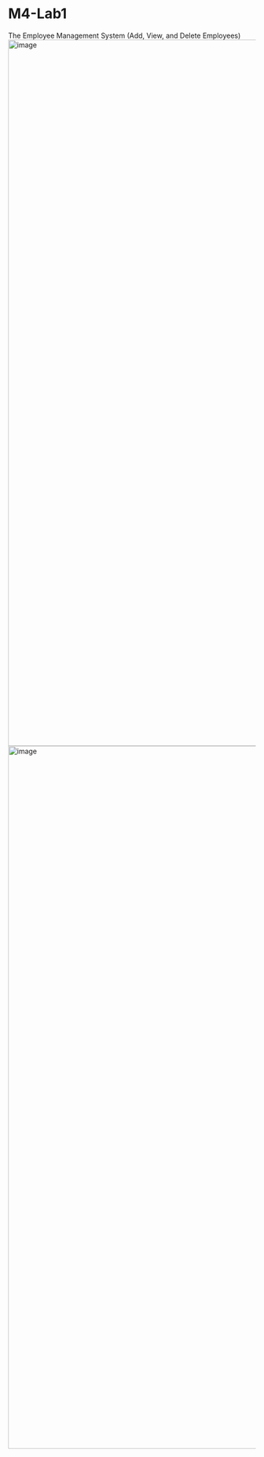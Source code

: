 # M4-Lab1
 The Employee Management System (Add, View, and Delete Employees)
<img width="1434" alt="image" src="https://github.com/shashankgopalakrishna/M4-Lab1/assets/143437355/ff23b8dc-e9e1-40d0-b5b6-fe99a12a4571">
<img width="1427" alt="image" src="https://github.com/shashankgopalakrishna/M4-Lab1/assets/143437355/8f6d1d41-0b01-4ead-8cf3-8b266cbebed0">

